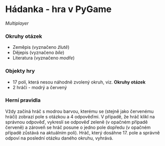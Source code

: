# Hádanka - hra v PyGame
*Multiplayer*

### Okruhy otázek
- Zeměpis (vyznačeno *žlutě*)
- Dějepis (vyznačeno *bíle*)
- Literatura (vyznačeno *modře*)

### Objekty hry
- 17 polí, která nesou náhodně zvolený okruh, viz. **Okruhy otázek**
- 2 hráči - modrý a červený

### Herní pravidla
Vždy začíná hráč s modrou barvou, kterému se (stejně jako červenému hráči) zobrazí pole s otázkou a 4 odpověďmi. V případě, že hráč klikl na správnou odpověď, vykreslí se odpověď zeleně (v opačném případě červeně) a zároveň se hráč posune o jedno pole dopředu (v opačném případě zůstává na aktuálním poli). 
Hráč, který dosáhne 17. pole a správně odpoví na poslední otázku daného okruhu, vyhrává.
